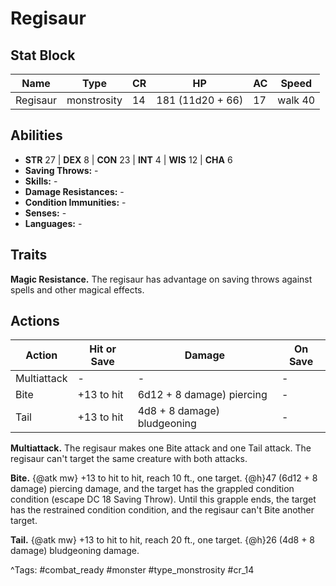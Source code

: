 # Regisaur

## Stat Block

| Name | Type | CR | HP | AC | Speed |
|------|------|----|----|----|-------|
| Regisaur | monstrosity | 14 | 181 (11d20 + 66) | 17 | walk 40 |

## Abilities

- **STR** 27 | **DEX** 8 | **CON** 23 | **INT** 4 | **WIS** 12 | **CHA** 6
- **Saving Throws:** -  
- **Skills:** -  
- **Damage Resistances:** -  
- **Condition Immunities:** -  
- **Senses:** -  
- **Languages:** -

## Traits

**Magic Resistance.** The regisaur has advantage on saving throws against spells and other magical effects.


## Actions

| Action | Hit or Save | Damage | On Save |
|--------|--------------|--------|----------|
| Multiattack | - | - | - |
| Bite | +13 to hit | 6d12 + 8 damage) piercing | - |
| Tail | +13 to hit | 4d8 + 8 damage) bludgeoning | - |

**Multiattack.** The regisaur makes one Bite attack and one Tail attack. The regisaur can't target the same creature with both attacks.

**Bite.** {@atk mw} +13 to hit to hit, reach 10 ft., one target. {@h}47 (6d12 + 8 damage) piercing damage, and the target has the grappled condition condition (escape DC 18 Saving Throw). Until this grapple ends, the target has the restrained condition condition, and the regisaur can't Bite another target.

**Tail.** {@atk mw} +13 to hit to hit, reach 20 ft., one target. {@h}26 (4d8 + 8 damage) bludgeoning damage.


^Tags: #combat_ready #monster #type_monstrosity #cr_14